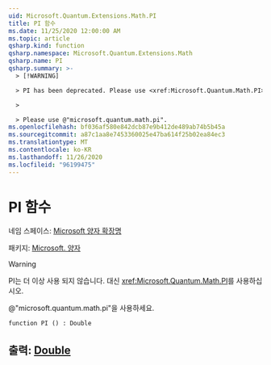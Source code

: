 ```yaml
---
uid: Microsoft.Quantum.Extensions.Math.PI
title: PI 함수
ms.date: 11/25/2020 12:00:00 AM
ms.topic: article
qsharp.kind: function
qsharp.namespace: Microsoft.Quantum.Extensions.Math
qsharp.name: PI
qsharp.summary: >-
  > [!WARNING]

  > PI has been deprecated. Please use <xref:Microsoft.Quantum.Math.PI> instead.

  >

  > Please use @"microsoft.quantum.math.pi".
ms.openlocfilehash: bf036af580e842dcb87e9b412de489ab74b5b45a
ms.sourcegitcommit: a87c1aa8e7453360025e47ba614f25b02ea84ec3
ms.translationtype: MT
ms.contentlocale: ko-KR
ms.lasthandoff: 11/26/2020
ms.locfileid: "96199475"
---
```

# <a name="pi-function"></a>PI 함수

네임 스페이스: [Microsoft 양자 확장명](xref:Microsoft.Quantum.Extensions.Math)

패키지: [Microsoft. 양자](https://nuget.org/packages/Microsoft.Quantum.QSharp.Core)


> [!WARNING]
> PI는 더 이상 사용 되지 않습니다. 대신 <xref:Microsoft.Quantum.Math.PI>를 사용하십시오.
>
> @"microsoft.quantum.math.pi"을 사용하세요.



```qsharp
function PI () : Double
```


## <a name="output--double"></a>출력: [Double](xref:microsoft.quantum.lang-ref.double)

